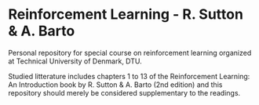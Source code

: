 # Reinforcement Learning - R. Sutton & A. Barto
Personal repository for special course on reinforcement learning organized at Technical University of Denmark, DTU.

Studied litterature includes chapters 1 to 13 of the Reinforcement Learning: An Introduction book by R. Sutton & A. Barto (2nd edition) and this repository should merely be considered supplementary to the readings.

